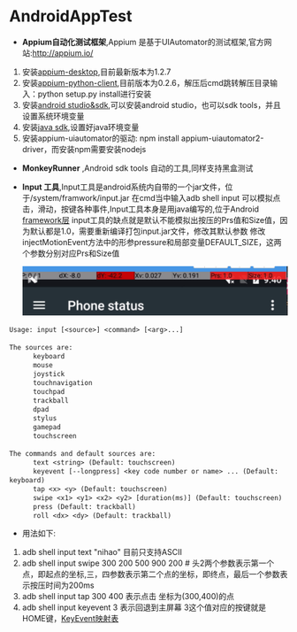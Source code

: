 # AndroidAppTest

* **Appium自动化测试框架**,Appium 是基于UIAutomator的测试框架,官方网站:http://appium.io/
1. 安装[appium-desktop](https://github.com/appium/appium-desktop/releases/tag/v1.2.7),目前最新版本为1.2.7 
2. 安装[appium-python-client](https://pypi.python.org/pypi/Appium-Python-Client),目前版本为0.2.6，解压后cmd跳转解压目录输入：python setup.py install进行安装
3. 安装[android studio&sdk](https://developer.android.com/studio/index.html),可以安装android studio，也可以sdk tools，并且设置系统环境变量
4. 安装[java sdk](http://www.oracle.com/technetwork/java/javase/downloads/jdk8-downloads-2133151.html),设置好java环境变量
5. 安装appium-uiautomator的驱动: npm install appium-uiautomator2-driver，而安装npm需要安装nodejs

* **MonkeyRunner** ,Android sdk tools 自动的工具,同样支持黑盒测试

* **Input 工具**,Input工具是android系统内自带的一个jar文件，位于/system/framwork/input.jar
  在cmd当中输入adb shell input 可以模拟点击，滑动，按键各种事件,Input工具本身是用java编写的,位于Android
  [framework层](https://android.googlesource.com/platform/frameworks/base.git/+/master/cmds/input/src/com/android/commands/input/Input.java)
  input工具的缺点就是默认不能模拟出按压的Prs值和Size值，因为默认都是1.0，需要重新编译打包input.jar文件，修改其默认参数
  修改injectMotionEvent方法中的形参pressure和局部变量DEFAULT_SIZE，这两个参数分别对应Prs和Size值
  
  ![GitHub Logo](/images/img_point_location.PNG)  
```
Usage: input [<source>] <command> [<arg>...]

The sources are:
      keyboard
      mouse
      joystick
      touchnavigation
      touchpad
      trackball
      dpad
      stylus
      gamepad
      touchscreen

The commands and default sources are:
      text <string> (Default: touchscreen)
      keyevent [--longpress] <key code number or name> ... (Default: keyboard)
      tap <x> <y> (Default: touchscreen)
      swipe <x1> <y1> <x2> <y2> [duration(ms)] (Default: touchscreen)
      press (Default: trackball)
      roll <dx> <dy> (Default: trackball)
```     

* 用法如下:
 1. adb shell input text "nihao" 目前只支持ASCII
 2. adb shell input swipe 300 200 500 900 200  # 头2两个参数表示第一个点，即起点的坐标,三，四参数表示第二个点的坐标，即终点，最后一个参数表示按压时间为200ms
 3. adb shell input tap 300 400 表示点击 坐标为(300,400)的点
 4. adb shell input keyevent 3 表示回退到主屏幕 3这个值对应的按键就是HOME键，[KeyEvent映射表](https://developer.android.com/reference/android/view/KeyEvent.html)

    
